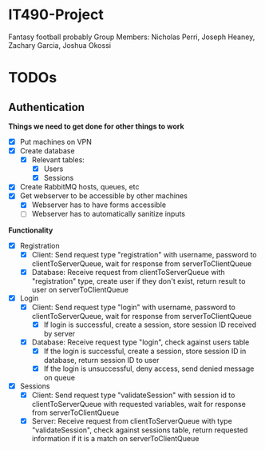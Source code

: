 # IT490-Project
Fantasy football probably
Group Members: Nicholas Perri, Joseph Heaney, Zachary Garcia, Joshua Okossi

# TODOs
## Authentication

**Things we need to get done for other things to work**

- [x] Put machines on VPN
- [x] Create database
	- [x] Relevant tables:
		- [x] Users
		- [x] Sessions
- [x] Create RabbitMQ hosts, queues, etc
- [x] Get webserver to be accessible by other machines
	- [x] Webserver has to have forms accessible 
	- [ ] Webserver has to automatically sanitize inputs

**Functionality**
 - [x] Registration
	 - [x] Client: Send request type "registration" with username, password to clientToServerQueue, wait for response from serverToClientQueue
	 - [x] Database: Receive request from clientToServerQueue with "registration" type, create user if they don't exist, return result to user on serverToClientQueue
 - [x] Login
	 - [x] Client: Send request type "login" with username, password to clientToServerQueue, wait for response from serverToClientQueue
		 - [x] If login is successful, create a session, store session ID received by server
	- [x] Database: Receive request type "login", check against users table
		- [x] If the login is successful, create a session, store session ID in database, return session ID to user
		- [x] If the login is unsuccessful, deny access, send denied message on queue
 - [x] Sessions
	 - [x] Client: Send request type "validateSession" with session id to clientToServerQueue with requested variables, wait for response from serverToClientQueue
	 - [x] Server: Receive request from clientToServerQueue with type "validateSession", check against sessions table, return requested information if it is a match on serverToClientQueue
